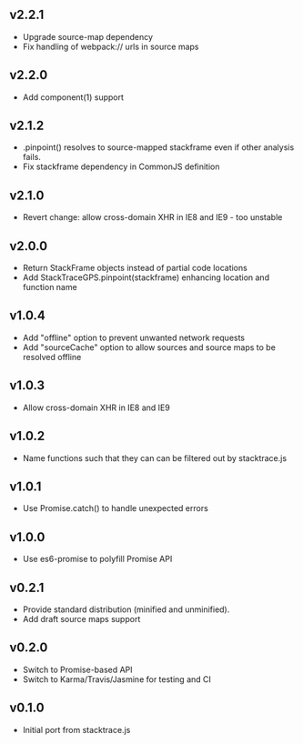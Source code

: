 ## v2.2.1
* Upgrade source-map dependency
* Fix handling of webpack:// urls in source maps

## v2.2.0
* Add component(1) support

## v2.1.2
* .pinpoint() resolves to source-mapped stackframe even if other analysis fails.
* Fix stackframe dependency in CommonJS definition

## v2.1.0
* Revert change: allow cross-domain XHR in IE8 and IE9 - too unstable

## v2.0.0
* Return StackFrame objects instead of partial code locations
* Add StackTraceGPS.pinpoint(stackframe) enhancing location and function name

## v1.0.4
* Add "offline" option to prevent unwanted network requests
* Add "sourceCache" option to allow sources and source maps to be resolved offline

## v1.0.3
* Allow cross-domain XHR in IE8 and IE9

## v1.0.2
* Name functions such that they can can be filtered out by stacktrace.js

## v1.0.1
* Use Promise.catch() to handle unexpected errors

## v1.0.0
* Use es6-promise to polyfill Promise API

## v0.2.1
* Provide standard distribution (minified and unminified).
* Add draft source maps support

## v0.2.0
* Switch to Promise-based API
* Switch to Karma/Travis/Jasmine for testing and CI

## v0.1.0
* Initial port from stacktrace.js


